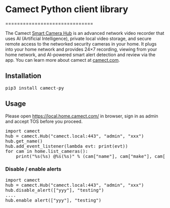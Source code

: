 # Camect Python client library
==============================

The Camect [Smart Camera Hub](https://camect.com/) is an advanced network video recorder that uses
AI (Artificial Intelligence), private local video storage, and secure remote access to the networked
security cameras in your home. It plugs into your home network and provides 24×7 recording, viewing
from your home network, and AI-powered smart alert detection and review via the app.
You can learn more about camect at [camect.com](https://camect.com/).

## Installation
<pre>
pip3 install camect-py
</pre>

## Usage
Please open https://local.home.camect.com/ in browser, sign in as admin and accept TOS before
you proceed.
<pre>
import camect
hub = camect.Hub("camect.local:443", "admin", "xxx")
hub.get_name()
hub.add_event_listener(lambda evt: print(evt))
for cam in home.list_cameras():
&nbsp;&nbsp;&nbsp;&nbsp;print("%s(%s) @%s(%s)" % (cam["name"], cam["make"], cam["ip_addr"], cam["mac_addr"]))
</pre>

### Disable / enable alerts
<pre>
import camect
hub = camect.Hub("camect.local:443", "admin", "xxx")
hub.disable_alert(["yyy"], "testing")
....
hub.enable_alert(["yyy"], "testing")
</pre>
